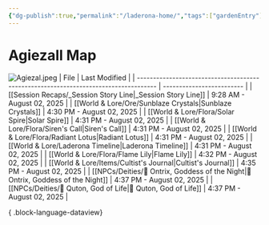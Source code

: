 ```yaml
---
{"dg-publish":true,"permalink":"/laderona-home/","tags":["gardenEntry"]}
---
```


# Agiezall Map

![Agiezal.jpeg](/img/user/zAssets/Agiezal.jpeg)
| File                                                                                 | Last Modified             |
| ------------------------------------------------------------------------------------ | ------------------------- |
| [[Session Recaps/_Session Story Line\|_Session Story Line]]                       | 9:28 AM - August 02, 2025 |
| [[World & Lore/Ore/Sunblaze Crystals\|Sunblaze Crystals]]                         | 4:30 PM - August 02, 2025 |
| [[World & Lore/Flora/Solar Spire\|Solar Spire]]                                   | 4:31 PM - August 02, 2025 |
| [[World & Lore/Flora/Siren's Call\|Siren's Call]]                                 | 4:31 PM - August 02, 2025 |
| [[World & Lore/Flora/Radiant Lotus\|Radiant Lotus]]                               | 4:31 PM - August 02, 2025 |
| [[World & Lore/Laderona Timeline\|Laderona Timeline]]                             | 4:31 PM - August 02, 2025 |
| [[World & Lore/Flora/Flame Lily\|Flame Lily]]                                     | 4:32 PM - August 02, 2025 |
| [[World & Lore/Items/Cultist's Journal\|Cultist's Journal]]                       | 4:35 PM - August 02, 2025 |
| [[NPCs/Deities/🌙 Ontrix, Goddess of the Night\|🌙 Ontrix, Goddess of the Night]] | 4:37 PM - August 02, 2025 |
| [[NPCs/Deities/🌿 Quton, God of Life\|🌿 Quton, God of Life]]                     | 4:37 PM - August 02, 2025 |

{ .block-language-dataview}

<!--
# Sessions
![[Sessions.base]]

# NPCs 

![[NPC List.base]]

# World & Lore

![[World Data.base]]
-->

<!--
## Still To-Do
- Ask Dustin what he wants
	- For settlements, Descriptions, shops, and NPCs
		- Shops - Descriptions / NPCs
		- NPCs - Descriptions / Organizations / NPCs
		- Organizations - Descriptions / NPCs
-->